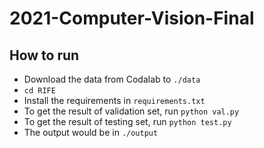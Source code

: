 # 2021-Computer-Vision-Final

## How to run

* Download the data from Codalab to `./data`
* `cd RIFE`
* Install the requirements in `requirements.txt`
* To get the result of validation set, run `python val.py`
* To get the result of testing set, run `python test.py`
* The output would be in `./output`